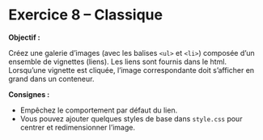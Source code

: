 # Exercice 8 – Classique

**Objectif :**  

Créez une galerie d’images (avec les balises `<ul>` et `<li>`) composée d’un ensemble de vignettes (liens). Les liens sont fournis dans le html.
Lorsqu’une vignette est cliquée, l’image correspondante doit s’afficher en grand dans un conteneur.

**Consignes :**

- Empêchez le comportement par défaut du lien.
- Vous pouvez ajouter quelques styles de base dans `style.css` pour centrer et redimensionner l’image.
